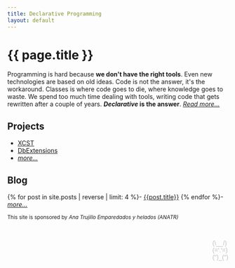 ```yaml
---
title: Declarative Programming
layout: default
---
```


# {{ page.title }}

Programming is hard because **we don't have the right tools**. Even new technologies are based on old ideas. Code is not the answer, it's the workaround. Classes is where code goes to die, where knowledge goes to waste. We spend too much time dealing with tools, writing code that gets rewritten after a couple of years. ***Declarative* is the answer**. *[Read more...](/p/about-me.html)*

## Projects

- [XCST](/XCST/)
- [DbExtensions](/DbExtensions/)
- *[more...](https://github.com/maxtoroq)*

## Blog

{% for post in site.posts | reverse | limit: 4 %}- [{{post.title}}]({{post.url}})
{% endfor %}- *[more...](/p/archive.html)*

<small>This site is sponsored by <i>Ana Trujillo Emparedados y helados (ANATR)</i></small>

<p style="float: right; white-space: pre; line-height: initial; font-family: sans-serif; color: silver">
(\__/)
(='.'=)
(")_(")
</p>
